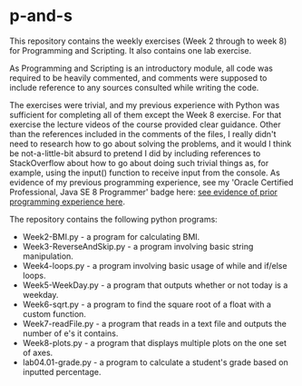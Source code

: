 # p-and-s

This repository contains the weekly exercises (Week 2 through to week 8) for Programming and Scripting. It also contains one lab exercise.

As Programming and Scripting is an introductory module, all code was required to be heavily commented, and comments were supposed to include reference to any sources consulted while writing the code.

The exercises were trivial, and my previous experience with Python was sufficient for completing all of them except the Week 8 exercise. For that exercise the lecture videos of the course provided clear guidance. Other than the references included in the comments of the files, I really didn't need to research how to go about solving the problems, and it would I think be not-a-little-bit absurd to pretend I did by including references to StackOverflow about how to go about doing such trivial things as, for example, using the input() function to receive input from the console. As evidence of my previous programming experience, see my 'Oracle Certified Professional, Java SE 8 Programmer' badge here: [see evidence of prior programming experience here](https://www.youracclaim.com/badges/416897ef-486c-40d2-8ba3-11e79bd59622).

The repository contains the following python programs:
* Week2-BMI.py  -  a program for calculating BMI.
* Week3-ReverseAndSkip.py  -  a program involving basic string manipulation.
* Week4-loops.py  -  a program involving basic usage of while and if/else loops.
* Week5-WeekDay.py  -  a program that outputs whether or not today is a weekday.
* Week6-sqrt.py  -  a program to find the square root of a float with a custom function.
* Week7-readFile.py  -  a program that reads in a text file and outputs the number of e's it contains.
* Week8-plots.py  -  a program that displays multiple plots on the one set of axes.
* lab04.01-grade.py  -  a program to calculate a student's grade based on inputted percentage.

